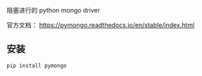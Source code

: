 阻塞进行的 python mongo driver

官方文档： https://pymongo.readthedocs.io/en/stable/index.html  

## 安装  
~~~bash
pip install pymongo
~~~
